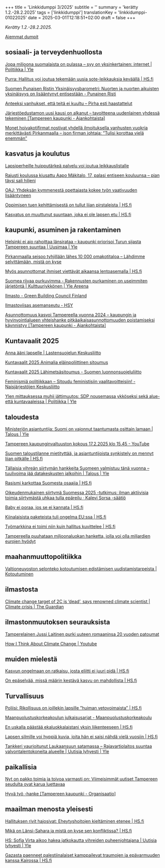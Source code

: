 +++
title = 'Linkkidumppi 3/2025'
subtitle = ''
summary = 'kerätty 1.2.-28.2.2025'
tags = ['linkkidumppi']
translationKey = 'linkkidumppi-01022025'
date = 2025-03-01T12:18:51+02:00
draft = false
+++

*Kerätty 1.2.-28.2.2025.*

[Aiemmat dumpit](/fi/tags/linkkidumppi/)


## sosiaali- ja terveydenhuollosta

[Jopa miljoona suomalaista on pulassa – syy on yksinkertainen: internet | Politiikka | Yle](https://yle.fi/a/74-20143091)

[Purra: Hallitus voi joutua tekemään uusia sote-leikkauksia keväällä | HS.fi](https://www.hs.fi/politiikka/art-2000011048327.html)

[Suomen Punaisen Ristin Yksinäisyysbarometri: Nuorten ja nuorten aikuisten yksinäisyys on lisääntynyt entisestään - Punainen Risti](https://www.punainenristi.fi/uutiset/2025/suomen-punaisen-ristin-yksinaisyysbarometri-nuorten-ja-nuorten-aikuisten-yksinaisyys-on-lisaantynyt-entisestaan/)

[Anteeksi vanhukset, että teitä ei kuultu – Pirha esti haastattelut](https://www.aamulehti.fi/pirkanmaa/art-2000011026011.html)

[Järjestöedustamon uusi kausi on alkanut – tavoitteena uudenlainen yhdessä tekeminen [Tampereen kaupunki - Ajankohtaista]](https://www.tampere.fi/ajankohtaista/2025/02/05/jarjestoedustamon-uusi-kausi-on-alkanut-tavoitteena-uudenlainen)

[Monet hoivakotifirmat nostivat yhdellä ilmoituksella vanhusten vuokria merkittävästi Pirkanmaalla – ison firman johtaja: ”Tulisi korottaa vielä enemmän”](https://www.aamulehti.fi/pirkanmaa/art-2000010996544.html)

## kasvatus ja koulutus

[Lapsiperheille huippu­tärkeä palvelu voi joutua leikkaus­listalle](https://www.aamulehti.fi/kolumnit/art-2000011035872.html)

[Rajusti koulussa kiusattu Aapo Mäkitalo, 17, palasi entiseen kouluunsa – pian täysi sali hiljeni](https://www.aamulehti.fi/ihmiset/art-2000011040551.html)

[OAJ: Yhdeksän kymmenestä opettajasta kokee työn vaativuuden lisääntyneen](https://www.aamulehti.fi/kotimaa/art-2000011039142.html)

[Oppimisen tuen kehittämisestä on tullut liian pirstaleista | HS.fi](https://www.hs.fi/mielipide/art-2000010987018.html)

[Kasvatus on muuttunut suuntaan, joka ei ole lapsen etu | HS.fi](https://www.hs.fi/mielipide/art-2000011018733.html)


## kaupunki, asuminen ja rakentaminen

[Helsinki ei aio rahoittaa länsirataa – kaupunki priorisoi Turun sijasta Tampereen suuntaa | Uusimaa | Yle](https://yle.fi/a/74-20145305)

[Pirkanmaalla seisoo tyhjillään lähes 10 000 omakotitaloa – Lähdimme selvittämään, mistä on kyse](https://www.aamulehti.fi/pirkanmaa/art-2000010958985.html)

[Myös asunnottomat ihmiset viettävät aikaansa lentoasemalla | HS.fi](https://www.hs.fi/mielipide/art-2000011034025.html)

[Suomea riivaa purkuvimma - Rakennusten purkaminen on useimmiten järjetöntä | Kulttuuriykkönen | Yle Areena](https://areena.yle.fi/podcastit/1-72883439)

[Ilmasto - Green Building Council Finland](https://figbc.fi/kestavyyden-kuntotarkastus/ilmasto)

[Ilmastoviisas asemanseutu - HSY](https://ilmastoviisasalue.fi/)

[Asunnottomuus kasvoi Tampereella vuonna 2024 – kaupungin ja hyvinvointialueen yhteishanke pitkäaikaisasunnottomuuden poistamiseksi käynnistyy [Tampereen kaupunki - Ajankohtaista]](https://www.tampere.fi/ajankohtaista/2025/02/10/asunnottomuus-kasvoi-tampereella-vuonna-2024-kaupungin-ja)

## Kuntavaalit 2025

[Anna ääni lapselle | Lastensuojelun Keskusliitto](https://www.lskl.fi/aanilapselle/)

[Kuntavaalit 2025 Animalia eläinpoliittinen sitoumus](https://animalia1.typeform.com/sitoumus)

[Kuntavaalit 2025 Lähimetsäsitoumus - Suomen luonnonsuojeluliitto](https://www.sll.fi/opi-lisaa/metsat/kuntavaalit/sitoumus/)

[Feminismiä politiikkaan – Sitoudu feministisiin vaalitavoitteisiin! - Naisjärjestöjen Keskusliitto](https://naisjarjestot.fi/feminismia-politiikkaan-sitoudu-feministisiin-vaalitavoitteisiin/)

[Ylen mittauksessa muhii jättimuutos: SDP nousemassa ykköseksi sekä alue- että kuntavaaleissa | Politiikka | Yle](https://yle.fi/a/74-20141672)

## taloudesta

[Ministeriön asiantuntija: Suomi on vajonnut taantumasta osittain lamaan | Talous | Yle](https://yle.fi/a/74-20145808)

[Tampereen kaupunginvaltuuston kokous 17.2.2025 klo 15.45 - YouTube](https://www.youtube.com/watch?v=pSL5y8CkgiE&t=6710s)

[Suomen taloustilanne mietityttää, ja asiantuntijoista synkistely on mennyt liian pitkälle | HS.fi](https://www.hs.fi/talous/art-2000011028565.html)

[Tällaisia vihreän siirtymän hankkeita Suomeen valmistuu tänä vuonna – tuulivoima jää datakeskusten jalkoihin | Talous | Yle](https://yle.fi/a/74-20143501?utm_source=social-media-share)

[Rasismi karkottaa Suomesta osaajia | HS.fi](https://www.hs.fi/mielipide/art-2000010975528.html)

[Oikeudenmukainen siirtymä Suomessa 2025 -tutkimus: ilman aktiivisia toimia siirtymästä uhkaa tulla epäreilu · Kalevi Sorsa -säätiö](https://sorsafoundation.fi/oikeudenmukainen-siirtyma-suomessa-2025/)

[Baby ei poraa, jos se ei kannata | HS.fi](https://www.hs.fi/paakirjoitukset/art-2000011012486.html)

[Kiinalaisista paketeista tuli ongelma EU:ssa | HS.fi](https://www.hs.fi/paakirjoitukset/art-2000011019220.html)

[Työmarkkina ei toimi niin kuin hallitus kuvittelee | HS.fi](https://www.hs.fi/mielipide/art-2000011012819.html)

[Tampereella puuhataan miljoona­luokan hanketta, jolla voi olla miljardien eurojen hyödyt](https://www.aamulehti.fi/tampere/art-2000010986560.html)

## maahanmuuttopolitiikka

[Valtioneuvoston selonteko kotoutumisen edistämisen uudistamistarpeista | Kotoutuminen](https://kotoutuminen.fi/selonteko)


## ilmastosta

[Climate change target of 2C is ‘dead’, says renowned climate scientist | Climate crisis | The Guardian](https://www.theguardian.com/environment/2025/feb/04/climate-change-target-of-2c-is-dead-says-renowned-climate-scientist)

## ilmastonmuutoksen seurauksista

[Tamperelainen Jussi Laitinen purki uuteen romaaninsa 20 vuoden patoumat](https://www.aamulehti.fi/kirjat/art-2000010965181.html)

[How I Think About Climate Change | Youtube](https://www.youtube.com/watch?v=tRA2SfSk2Tc)

## muiden mielestä

[Kasvun ongelmaan on ratkaisu, josta eliitti ei juuri pidä | HS.fi](https://www.hs.fi/mielipide/art-2000011029526.html)

[On epäselvää, missä määrin kestävä kasvu on mahdollista | HS.fi](https://www.hs.fi/mielipide/art-2000011018594.html)

## Turvallisuus

[Poliisi: Rikollisuus on joillekin lapsille ”huiman vetovoimaista” | HS.fi](https://www.hs.fi/helsinki/art-2000011058477.html)

[Maanpuolustuskorkeakoulun julkaisusarjat - Maanpuolustuskorkeakoulu](https://maanpuolustuskorkeakoulu.fi/mpkk-n-julkaisusarjat)

[En uskalla päästää ekaluokkalaistani yksin liikenteeseen | HS.fi](https://www.hs.fi/mielipide/art-2000011026749.html)

[Lapsen silmille voi hyppiä kuvia, joita hän ei saisi nähdä vielä vuosiin | HS.fi](https://www.hs.fi/mielipide/art-2000011020944.html)

[Tankkeri vaurioitunut Laukaansuun satamassa – Rajavartiolaitos suuntaa valvontalentokoneita alueelle | Uutisia lyhyesti | Yle](https://yle.fi/a/74-20142529)

## paikallisia

[Nyt on pakko toimia ja toivoa varmasti on: Viimeisimmät uutiset Tampereen seudulta ovat karua luettavaa](https://www.aamulehti.fi/paakirjoitukset/art-2000011026226.html)

[Hyvä työ -hanke [Tampereen kaupunki - Organisaatio]](https://www.tampere.fi/organisaatio/hyva-tyo-hanke)

## maailman menosta yleisesti

[Hallituksen rivit hajosivat: Eheytyshoitojen kieltäminen etenee | HS.fi](https://www.hs.fi/politiikka/art-2000011060319.html)

[Mikä on Länsi-Sahara ja mistä on kyse sen konfliktissa? | HS.fi](https://www.hs.fi/maailma/art-2000011049431.html)

[HS: Sofia Virta aikoo hakea jatkokautta vihreiden puheenjohtajana | Uutisia lyhyesti | Yle](https://yle.fi/a/74-20142561)

[Gazasta paenneet palestiinalaiset kamppailevat traumojen ja epävarmuuden kanssa Kairossa | HS.fi](https://www.hs.fi/maailma/art-2000010932472.html)
